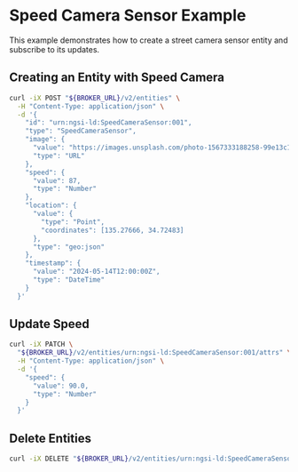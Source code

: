 # Speed Camera Sensor Example

This example demonstrates how to create a street camera sensor entity and
subscribe to its updates.

## Creating an Entity with Speed Camera

```bash
curl -iX POST "${BROKER_URL}/v2/entities" \
  -H "Content-Type: application/json" \
  -d '{
    "id": "urn:ngsi-ld:SpeedCameraSensor:001",
    "type": "SpeedCameraSensor",
    "image": {
      "value": "https://images.unsplash.com/photo-1567333188258-99e13c119241%3Fw%3D640",
      "type": "URL"
    },
    "speed": {
      "value": 87,
      "type": "Number"
    },
    "location": {
      "value": {
        "type": "Point",
        "coordinates": [135.27666, 34.72483]
      },
      "type": "geo:json"
    },
    "timestamp": {
      "value": "2024-05-14T12:00:00Z",
      "type": "DateTime"
    }
  }'
```

## Update Speed

```bash
curl -iX PATCH \
  "${BROKER_URL}/v2/entities/urn:ngsi-ld:SpeedCameraSensor:001/attrs" \
  -H "Content-Type: application/json" \
  -d '{
    "speed": {
      "value": 90.0,
      "type": "Number"
    }
  }'
```

## Delete Entities

```bash
curl -iX DELETE "${BROKER_URL}/v2/entities/urn:ngsi-ld:SpeedCameraSensor:001"
```

